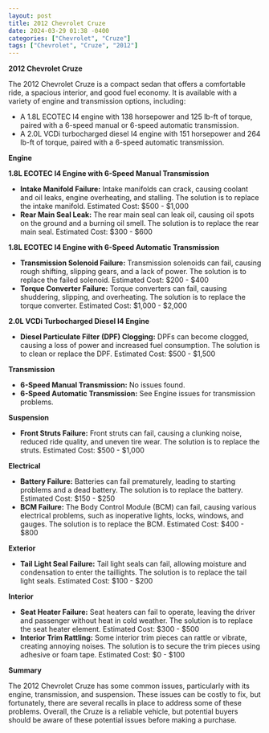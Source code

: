 ```yaml
---
layout: post
title: 2012 Chevrolet Cruze
date: 2024-03-29 01:38 -0400
categories: ["Chevrolet", "Cruze"]
tags: ["Chevrolet", "Cruze", "2012"]
---
```

**2012 Chevrolet Cruze**

The 2012 Chevrolet Cruze is a compact sedan that offers a comfortable ride, a spacious interior, and good fuel economy. It is available with a variety of engine and transmission options, including:

* A 1.8L ECOTEC I4 engine with 138 horsepower and 125 lb-ft of torque, paired with a 6-speed manual or 6-speed automatic transmission.
* A 2.0L VCDi turbocharged diesel I4 engine with 151 horsepower and 264 lb-ft of torque, paired with a 6-speed automatic transmission.

**Engine**

**1.8L ECOTEC I4 Engine with 6-Speed Manual Transmission**

* **Intake Manifold Failure:** Intake manifolds can crack, causing coolant and oil leaks, engine overheating, and stalling. The solution is to replace the intake manifold. Estimated Cost: $500 - $1,000
* **Rear Main Seal Leak:** The rear main seal can leak oil, causing oil spots on the ground and a burning oil smell. The solution is to replace the rear main seal. Estimated Cost: $300 - $600

**1.8L ECOTEC I4 Engine with 6-Speed Automatic Transmission**

* **Transmission Solenoid Failure:** Transmission solenoids can fail, causing rough shifting, slipping gears, and a lack of power. The solution is to replace the failed solenoid. Estimated Cost: $200 - $400
* **Torque Converter Failure:** Torque converters can fail, causing shuddering, slipping, and overheating. The solution is to replace the torque converter. Estimated Cost: $1,000 - $2,000

**2.0L VCDi Turbocharged Diesel I4 Engine**

* **Diesel Particulate Filter (DPF) Clogging:** DPFs can become clogged, causing a loss of power and increased fuel consumption. The solution is to clean or replace the DPF. Estimated Cost: $500 - $1,500

**Transmission**

* **6-Speed Manual Transmission:** No issues found.
* **6-Speed Automatic Transmission:** See Engine issues for transmission problems.

**Suspension**

* **Front Struts Failure:** Front struts can fail, causing a clunking noise, reduced ride quality, and uneven tire wear. The solution is to replace the struts. Estimated Cost: $500 - $1,000

**Electrical**

* **Battery Failure:** Batteries can fail prematurely, leading to starting problems and a dead battery. The solution is to replace the battery. Estimated Cost: $150 - $250
* **BCM Failure:** The Body Control Module (BCM) can fail, causing various electrical problems, such as inoperative lights, locks, windows, and gauges. The solution is to replace the BCM. Estimated Cost: $400 - $800

**Exterior**

* **Tail Light Seal Failure:** Tail light seals can fail, allowing moisture and condensation to enter the taillights. The solution is to replace the tail light seals. Estimated Cost: $100 - $200

**Interior**

* **Seat Heater Failure:** Seat heaters can fail to operate, leaving the driver and passenger without heat in cold weather. The solution is to replace the seat heater element. Estimated Cost: $300 - $500
* **Interior Trim Rattling:** Some interior trim pieces can rattle or vibrate, creating annoying noises. The solution is to secure the trim pieces using adhesive or foam tape. Estimated Cost: $0 - $100

**Summary**

The 2012 Chevrolet Cruze has some common issues, particularly with its engine, transmission, and suspension. These issues can be costly to fix, but fortunately, there are several recalls in place to address some of these problems. Overall, the Cruze is a reliable vehicle, but potential buyers should be aware of these potential issues before making a purchase.
